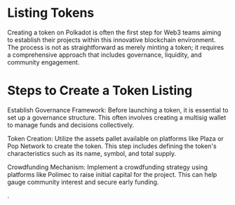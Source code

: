 # Listing Tokens

<p> Creating a token on Polkadot is often the first step for Web3 teams aiming to establish their projects within this innovative blockchain environment. The process is not as straightforward as merely minting a token; it requires a comprehensive approach that includes governance, liquidity, and community engagement. <p>

# Steps to Create a Token Listing

<p> Establish Governance Framework: Before launching a token, it is essential to set up a governance structure. This often involves creating a multisig wallet to manage funds and decisions collectively.

Token Creation: Utilize the assets pallet available on platforms like Plaza or Pop Network to create the token. This step includes defining the token's characteristics such as its name, symbol, and total supply.

Crowdfunding Mechanism: Implement a crowdfunding strategy using platforms like Polimec to raise initial capital for the project. This can help gauge community interest and secure early funding. <p>

.